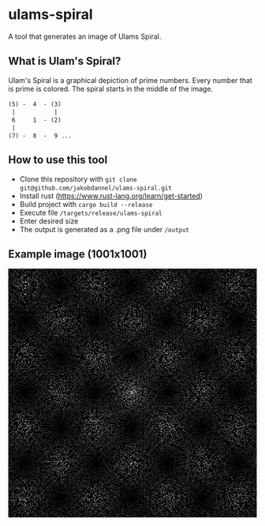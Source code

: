 # ulams-spiral

A tool that generates an image of Ulams Spiral.

## What is Ulam's Spiral?

Ulam's Spiral is a graphical depiction of prime numbers. Every number that is prime is colored. The spiral starts in the middle of the image.
```
(5) -  4  - (3)
 |           |
 6     1  - (2)
 |
(7) -  8  -  9 ...
```

## How to use this tool

* Clone this repository with `git clone git@github.com/jakobdannel/ulams-spiral.git`
* Install rust (https://www.rust-lang.org/learn/get-started)
* Build project with `cargo build --release`
* Execute file `/targets/release/ulams-spiral`
* Enter desired size
* The output is generated as a .png file under `/output`

## Example image (1001x1001)

![Example image](/output/output.png)